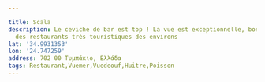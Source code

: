 ```yaml
---

title: Scala
description: Le ceviche de bar est top ! La vue est exceptionnelle, bon choix contenu
  des restaurants très touristiques des environs
lat: '34.9931353'
lon: '24.747259'
address: 702 00 Τυμπάκιο, Ελλάδα
tags: Restaurant,Vuemer,Vuedeouf,Huitre,Poisson
---
```

